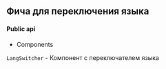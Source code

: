 ## Фича для переключения языка

#### Public api

-   Components

`LangSwitcher` - Компонент с переключателем языка
